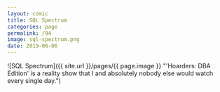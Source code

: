 ```yaml
---
layout: comic
title: SQL Spectrum
categories: page
permalink: /94
image: sql-spectrum.png
date: 2019-06-06
---
```


![SQL Spectrum]({{ site.url }}/pages/{{ page.image }} "'Hoarders: DBA Edition' is a reality show that I and absolutely nobody else would watch every single day.")
